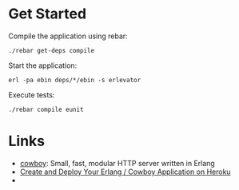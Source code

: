 # Get Started

Compile the application using rebar:

    ./rebar get-deps compile

Start the application:

    erl -pa ebin deps/*/ebin -s erlevator

Execute tests:

    ./rebar compile eunit

# Links

* [cowboy](https://github.com/extend/cowboy): Small, fast, modular HTTP server written in Erlang
* [Create and Deploy Your Erlang / Cowboy Application on Heroku](http://roberto-aloi.com/blog/2013/07/13/create-deploy-erlang-cowboy-application-heroku/)
*

